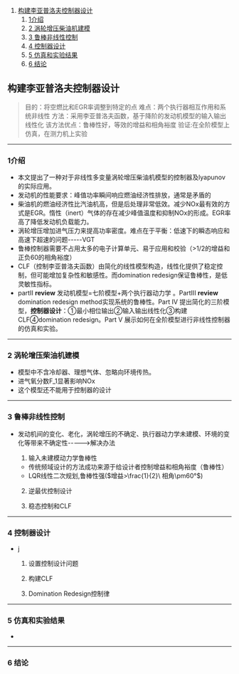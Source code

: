 1. [构建李亚普洛夫控制器设计](#构建李亚普洛夫控制器设计)
   1. [1介绍](#1介绍)
   2. [2 涡轮增压柴油机建模](#2-涡轮增压柴油机建模)
   3. [3 鲁棒非线性控制](#3-鲁棒非线性控制)
   4. [4 控制器设计](#4-控制器设计)
   5. [5 仿真和实验结果](#5-仿真和实验结果)
   6. [6 结论](#6-结论)
## 构建李亚普洛夫控制器设计
> 目的：将空燃比和EGR率调整到特定的点
> 难点：两个执行器相互作用和系统非线性
> 方法：采用李亚普洛夫函数，基于降阶的发动机模型的输入输出线性化
> 该方法优点：鲁棒性好，等效的增益和相角裕度
> 验证:在全阶模型上仿真，在测力机上实验
***
### 1介绍
- 本文提出了一种对于非线性多变量涡轮增压柴油机模型的控制器及lyapunov的实际应用。
- 发动机的性能要求：峰值功率瞬间响应燃油经济性排放，通常是矛盾的
- 柴油机的燃油经济性比汽油机高，但是后处理非常低效。减少NOx最有效的方式是EGR。惰性（inert）气体的存在减少峰值温度和抑制NOx的形成。EGR率高了降低发动机负载能力。
- 涡轮增压增加进气压力来提高功率密度。难点在于平衡：低速下的瞬态响应和高速下超速的问题-----VGT
- 鲁棒控制器需要不占用太多的电子计算单元、易于应用和校验（>1/2的增益和正负60的相角裕度）
- CLF（控制李亚普洛夫函数）由简化的线性模型构造，线性化提供了稳定控制，但可能增加复杂性和敏感性。而domination redesign保证鲁棒性，是低灵敏性指标。
- partII **review** 发动机模型=七阶模型+两个执行器动力学 。PartIII **review** domination redesign method实现系统的鲁棒性。Part IV 提出简化的三阶模型，**控制器设计**：①最小相位输出②输入输出线性化③构建CLF④domination redesign。Part V 展示如何在全阶模型进行非线性控制器的仿真和实验。
***
### 2 涡轮增压柴油机建模
- 模型中不含冷却器、理想气体、忽略向环境传热。
- 进气氧分数F_1显著影响NOx
- 这个模型还不能用于控制器的设计
***
### 3 鲁棒非线性控制
- 发动机间的变化、老化，涡轮增压的不确定、执行器动力学未建模、环境的变化等带来不确定性----->解决办法
  1. 输入未建模动力学鲁棒性
  - 传统频域设计的方法成功来源于给设计者控制增益和相角裕度（鲁棒性）
  - LQR线性二次规划,鲁棒性强($增益>\frac{1}{2}\ 相角\pm60°$)
  
  2. 逆最优控制设计
  
  
  3. 稳态控制和CLF
  

***
### 4 控制器设计

- j
  1. 设置控制设计问题
  
  2. 构建CLF
  
  3. Domination Redesign控制律

***
### 5 仿真和实验结果
- 


***
### 6 结论